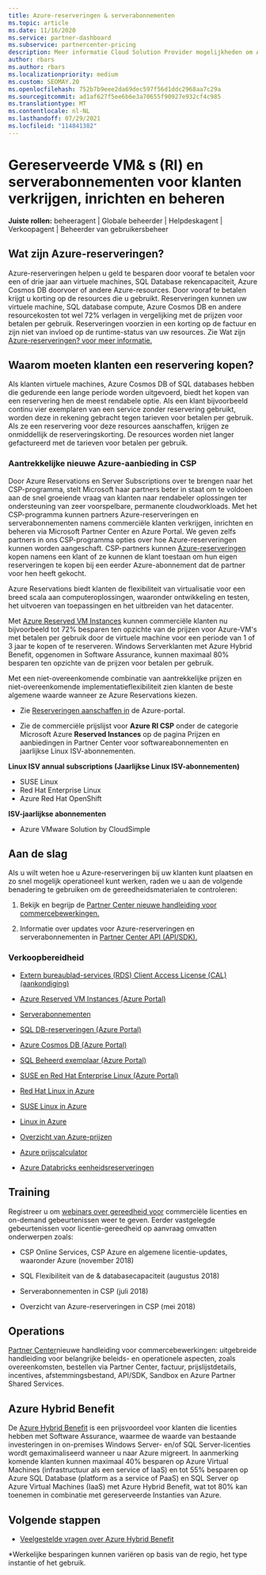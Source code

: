 ```yaml
---
title: Azure-reserveringen & serverabonnementen
ms.topic: article
ms.date: 11/16/2020
ms.service: partner-dashboard
ms.subservice: partnercenter-pricing
description: Meer informatie Cloud Solution Provider mogelijkheden om Azure-reserveringen en Server-abonnementen voor klanten te verkrijgen, in terichten en te beheren.
author: rbars
ms.author: rbars
ms.localizationpriority: medium
ms.custom: SEOMAY.20
ms.openlocfilehash: 752b7b9eee2da69dec597f56d1ddc2968aa7c29a
ms.sourcegitcommit: ad1af627f5ee6b6e3a70655f90927e932cf4c985
ms.translationtype: MT
ms.contentlocale: nl-NL
ms.lasthandoff: 07/29/2021
ms.locfileid: "114841382"
---
```

# <a name="acquire-provision--manage-azure-reserved-vm-instances-ri--server-subscriptions-for-customers"></a>Gereserveerde VM& s (RI) en serverabonnementen voor klanten verkrijgen, inrichten en beheren


**Juiste rollen:** beheeragent | Globale beheerder | Helpdeskagent | Verkoopagent | Beheerder van gebruikersbeheer


## <a name="what-are-azure-reservations"></a>Wat zijn Azure-reserveringen?

Azure-reserveringen helpen u geld te besparen door vooraf te betalen voor een of drie jaar aan virtuele machines, SQL Database rekencapaciteit, Azure Cosmos DB doorvoer of andere Azure-resources. Door vooraf te betalen krijgt u korting op de resources die u gebruikt. Reserveringen kunnen uw virtuele machine, SQL database compute, Azure Cosmos DB en andere resourcekosten tot wel 72% verlagen in vergelijking met de prijzen voor betalen per gebruik. Reserveringen voorzien in een korting op de factuur en zijn niet van invloed op de runtime-status van uw resources. Zie Wat zijn [Azure-reserveringen? voor meer informatie.](/azure/billing/billing-save-compute-costs-reservations)

## <a name="why-should-customers-buy-a-reservation"></a>Waarom moeten klanten een reservering kopen?

Als klanten virtuele machines, Azure Cosmos DB of SQL databases hebben die gedurende een lange periode worden uitgevoerd, biedt het kopen van een reservering hen de meest rendabele optie. Als een klant bijvoorbeeld continu vier exemplaren van een service zonder reservering gebruikt, worden deze in rekening gebracht tegen tarieven voor betalen per gebruik. Als ze een reservering voor deze resources aanschaffen, krijgen ze onmiddellijk de reserveringskorting. De resources worden niet langer gefactureerd met de tarieven voor betalen per gebruik.

### <a name="compelling-new-azure-offer-in-csp"></a>Aantrekkelijke nieuwe Azure-aanbieding in CSP

Door Azure Reservations en Server Subscriptions over te brengen naar het CSP-programma, stelt Microsoft haar partners beter in staat om te voldoen aan de snel groeiende vraag van klanten naar rendabeler oplossingen ter ondersteuning van zeer voorspelbare, permanente cloudworkloads. Met het CSP-programma kunnen partners Azure-reserveringen en serverabonnementen namens commerciële klanten verkrijgen, inrichten en beheren via Microsoft Partner Center en Azure Portal.
We geven zelfs partners in ons CSP-programma opties over hoe Azure-reserveringen kunnen worden aangeschaft. CSP-partners kunnen [Azure-reserveringen](azure-reservations-buying.md) kopen namens een [](give-customers-permission.md) klant of ze kunnen de klant toestaan om hun eigen reserveringen te kopen bij een eerder Azure-abonnement dat de partner voor hen heeft gekocht.

Azure Reservations biedt klanten de flexibiliteit van virtualisatie voor een breed scala aan computeroplossingen, waaronder ontwikkeling en testen, het uitvoeren van toepassingen en het uitbreiden van het datacenter.

Met [Azure Reserved VM Instances](https://azure.microsoft.com/pricing/reserved-vm-instances/) kunnen commerciële klanten nu bijvoorbeeld tot 72% besparen ten opzichte van de prijzen voor Azure-VM's met betalen per gebruik door de virtuele machine voor een periode van 1 of 3 jaar te kopen of te reserveren. Windows Serverklanten met Azure Hybrid Benefit, opgenomen in Software Assurance, kunnen maximaal 80% besparen ten opzichte van de prijzen voor betalen per gebruik.

Met een niet-overeenkomende combinatie van aantrekkelijke prijzen en niet-overeenkomende implementatieflexibiliteit zien klanten de beste algemene waarde wanneer ze Azure Reservations kiezen.

- Zie [Reserveringen aanschaffen in](/azure/cost-management-billing/reservations/prepare-buy-reservation#purchase-reservations) de Azure-portal.

- Zie de commerciële prijslijst voor **Azure RI CSP** onder de [](https://partner.microsoft.com/dashboard/sell/pricingandoffers) categorie Microsoft Azure **Reserved Instances** op de pagina Prijzen en aanbiedingen in Partner Center voor softwareabonnementen en jaarlijkse Linux ISV-abonnementen.


 
**Linux ISV annual subscriptions (Jaarlijkse Linux ISV-abonnementen)**

- SUSE Linux
- Red Hat Enterprise Linux
- Azure Red Hat OpenShift

**ISV-jaarlijkse abonnementen**

- Azure VMware Solution by CloudSimple

## <a name="getting-started"></a>Aan de slag

Als u wilt weten hoe u Azure-reserveringen bij uw klanten kunt plaatsen en zo snel mogelijk operationeel kunt werken, raden we u aan de volgende benadering te gebruiken om de gereedheidsmaterialen te controleren:

1. Bekijk en begrijp de [Partner Center nieuwe handleiding voor commercebewerkingen.](https://partner.microsoft.com/resources/detail/partner-center-new-commerce-operations-guide-pdf)

2. Informatie over updates voor Azure-reserveringen en serverabonnementen in [Partner Center API (API/SDK).](/partner-center/develop/purchase-azure-reserved-vm-instances)


### <a name="sales-readiness"></a>Verkoopbereidheid

- [Extern bureaublad-services (RDS) Client Access License (CAL) (aankondiging)](https://cloudblogs.microsoft.com/windowsserver/2018/10/03/remote-desktop-services-2019-generally-available-with-windows-server-2019/)

- [Azure Reserved VM Instances (Azure Portal)](/azure/virtual-machines/windows/prepay-reserved-vm-instances)

- [Serverabonnementen](./csp-software-subscriptions.md)

- [SQL DB-reserveringen (Azure Portal)](/azure/sql-database/sql-database-reserved-capacity)

- [Azure Cosmos DB (Azure Portal)](/azure/cosmos-db/cosmos-db-reserved-capacity)

- [SQL Beheerd exemplaar (Azure Portal)](/azure/sql-database/sql-database-managed-instance)

- [SUSE en Red Hat Enterprise Linux (Azure Portal)](/azure/virtual-machines/linux/prepay-suse-software-charges)

- [Red Hat Linux in Azure](https://azure.com/redhat)

- [SUSE Linux in Azure](https://azure.microsoft.com/overview/linux-on-azure/suse/)

- [Linux in Azure](https://azure.microsoft.com/overview/linux-on-azure/)

- [Overzicht van Azure-prijzen](https://azure.microsoft.com/pricing/)

- [Azure prijscalculator](https://azure.microsoft.com/pricing/calculator)

- [Azure Databricks eenheidsreserveringen](/azure/billing/billing-prepay-databricks-reserved-capacity)


## <a name="training"></a>Training

Registreer u om [webinars over gereedheid voor](https://commercial-licensing.eventbuilder.com/FY2019_ALL) commerciële licenties en on-demand gebeurtenissen weer te geven.
Eerder vastgelegde gebeurtenissen voor licentie-gereedheid op aanvraag omvatten onderwerpen zoals:

- CSP Online Services, CSP Azure en algemene licentie-updates, waaronder Azure (november 2018)

- SQL Flexibiliteit van de & databasecapaciteit (augustus 2018)

- Serverabonnementen in CSP (juli 2018)

- Overzicht van Azure-reserveringen in CSP (mei 2018)

## <a name="operations"></a>Operations

[Partner Center](https://partner.microsoft.com/resources/detail/partner-center-new-commerce-operations-guide-pdf)nieuwe handleiding voor commercebewerkingen: uitgebreide handleiding voor belangrijke beleids- en operationele aspecten, zoals overeenkomsten, bestellen via Partner Center, factuur, prijslijstdetails, incentives, afstemmingsbestand, API/SDK, Sandbox en Azure Partner Shared Services.

## <a name="azure-hybrid-benefit"></a>Azure Hybrid Benefit

De [Azure Hybrid Benefit](https://azure.microsoft.com/pricing/hybrid-benefit) is een prijsvoordeel voor klanten die licenties hebben met Software Assurance, waarmee de waarde van bestaande investeringen in on-premises Windows Server- en/of SQL Server-licenties wordt gemaximaliseerd wanneer u naar Azure migreert. In aanmerking komende klanten kunnen maximaal 40% besparen op Azure Virtual Machines (infrastructuur als een service of IaaS) en tot 55% besparen op Azure SQL Database (platform as a service of PaaS) en SQL Server op Azure Virtual Machines (IaaS) met Azure Hybrid Benefit, wat tot 80% kan toenemen in combinatie met gereserveerde Instanties van Azure.

## <a name="next-steps"></a>Volgende stappen

- [Veelgestelde vragen over Azure Hybrid Benefit](https://azure.microsoft.com/pricing/hybrid-benefit/faq/)

*Werkelijke besparingen kunnen variëren op basis van de regio, het type instantie of het gebruik.